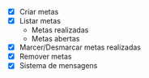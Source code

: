- [x] Criar metas
- [x] Listar metas
    - Metas realizadas
    - Metas abertas
- [x] Marcer/Desmarcar metas realizadas
- [x] Remover metas
- [x] Sistema de mensagens
